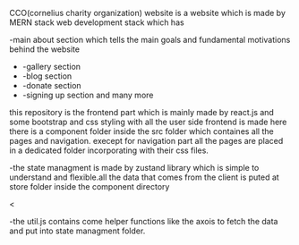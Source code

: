 CCO(cornelius charity organization) website is a website which is made by MERN stack web development stack which has 
<p>-main about section
   which tells the main goals and  fundamental motivations behind the website</p>
   <ul>
      <li>
   -gallery section
</li>
      <li>-blog section</li>
      <li>-donate section</li>
     <li>-signing up section and many more</li>
   </ul>



<p> this repository is the frontend part which is mainly made by react.js and some bootstrap and css styling with all the user side frontend is made here
 there is a component folder inside the src folder  which containes all the pages and navigation. execept for navigation part all the pages are placed in a dedicated folder  incorporating with their css files.</p>
<p> -the state managment is made by zustand library which is simple to understand and flexible.all the data that comes from the client is puted at store folder inside the component directory</p>
<<p> -the util.js contains come helper functions like the axois to fetch the data and put into state managment folder.
</p>
